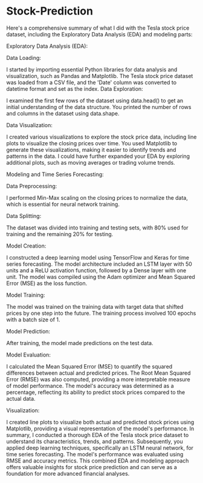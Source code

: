 # Stock-Prediction
Here's a comprehensive summary of what I did with the Tesla stock price dataset, including the Exploratory Data Analysis (EDA) and modeling parts:

Exploratory Data Analysis (EDA):

Data Loading:

I started by importing essential Python libraries for data analysis and visualization, such as Pandas and Matplotlib.
The Tesla stock price dataset was loaded from a CSV file, and the 'Date' column was converted to datetime format and set as the index.
Data Exploration:

I examined the first few rows of the dataset using data.head() to get an initial understanding of the data structure.
You printed the number of rows and columns in the dataset using data.shape.

Data Visualization:

I created various visualizations to explore the stock price data, including line plots to visualize the closing prices over time.
You used Matplotlib to generate these visualizations, making it easier to identify trends and patterns in the data.
I could have further expanded your EDA by exploring additional plots, such as moving averages or trading volume trends.

Modeling and Time Series Forecasting:

Data Preprocessing:

I performed Min-Max scaling on the closing prices to normalize the data, which is essential for neural network training.

Data Splitting:

The dataset was divided into training and testing sets, with 80% used for training and the remaining 20% for testing.

Model Creation:

I constructed a deep learning model using TensorFlow and Keras for time series forecasting.
The model architecture included an LSTM layer with 50 units and a ReLU activation function, followed by a Dense layer with one unit.
The model was compiled using the Adam optimizer and Mean Squared Error (MSE) as the loss function.

Model Training:

The model was trained on the training data with target data that shifted prices by one step into the future.
The training process involved 100 epochs with a batch size of 1.

Model Prediction:

After training, the model made predictions on the test data.

Model Evaluation:

I calculated the Mean Squared Error (MSE) to quantify the squared differences between actual and predicted prices.
The Root Mean Squared Error (RMSE) was also computed, providing a more interpretable measure of model performance.
The model's accuracy was determined as a percentage, reflecting its ability to predict stock prices compared to the actual data.

Visualization:

I created line plots to visualize both actual and predicted stock prices using Matplotlib, providing a visual representation of the model's performance.
In summary, I conducted a thorough EDA of the Tesla stock price dataset to understand its characteristics, trends, and patterns. Subsequently, you applied deep learning techniques, specifically an LSTM neural network, for time series forecasting. The model's performance was evaluated using RMSE and accuracy metrics. This combined EDA and modeling approach offers valuable insights for stock price prediction and can serve as a foundation for more advanced financial analyses.
